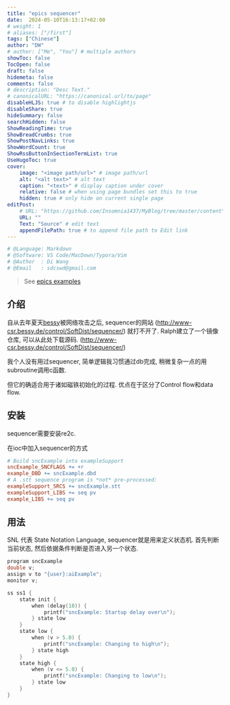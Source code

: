 ```yaml
---
title: "epics sequencer"
date:  2024-05-10T16:13:17+02:00
# weight: 1
# aliases: ["/first"]
tags: ["Chinese"]
author: "DW"
# author: ["Me", "You"] # multiple authors
showToc: false
TocOpen: false
draft: false
hidemeta: false
comments: false
# description: "Desc Text."
# canonicalURL: "https://canonical.url/to/page"
disableHLJS: true # to disable highlightjs
disableShare: true
hideSummary: false
searchHidden: false
ShowReadingTime: true
ShowBreadCrumbs: true
ShowPostNavLinks: true
ShowWordCount: true
ShowRssButtonInSectionTermList: true
UseHugoToc: true
cover:
    image: "<image path/url>" # image path/url
    alt: "<alt text>" # alt text
    caption: "<text>" # display caption under cover
    relative: false # when using page bundles set this to true
    hidden: true # only hide on current single page
editPost:
    # URL: "https://github.com/Insomnia1437/MyBlog/tree/master/content"
    URL: ""
    Text: "Source" # edit text
    appendFilePath: true # to append file path to Edit link
---
```

```python
# @Language: Markdown
# @Software: VS Code/MacDown/Typora/Vim
# @Author  : Di Wang
# @Email   : sdcswd@gmail.com
```

> See [epics examples](/posts/epics-examples)

## 介绍
自从去年夏天[bessy](http://www-csr.bessy.de/)被网络攻击之后, sequencer的网站 (http://www-csr.bessy.de/control/SoftDist/sequencer/) 就打不开了. Ralph建立了一个镜像仓库, 可以从此处下载源码. (http://www-csr.bessy.de/control/SoftDist/sequencer/)

我个人没有用过sequencer, 简单逻辑我习惯通过db完成, 稍微复杂一点的用subroutine调用c函数.

但它的确适合用于诸如磁铁初始化的过程. 优点在于区分了Control flow和data flow.
## 安装
sequencer需要安装re2c.

在ioc中加入sequencer的方式
```makefile
# Build sncExample into exampleSupport
sncExample_SNCFLAGS += +r
example_DBD += sncExample.dbd
# A .stt sequence program is *not* pre-processed:
exampleSupport_SRCS += sncExample.stt
exampleSupport_LIBS += seq pv
example_LIBS += seq pv
```

## 用法
SNL 代表 State Notation Language, sequencer就是用来定义状态机. 首先判断当前状态, 然后依据条件判断是否进入另一个状态.

```c
program sncExample
double v;
assign v to "{user}:aiExample";
monitor v;

ss ss1 {
    state init {
        when (delay(10)) {
            printf("sncExample: Startup delay over\n");
        } state low
    }
    state low {
        when (v > 5.0) {
            printf("sncExample: Changing to high\n");
        } state high
    }
    state high {
        when (v <= 5.0) {
            printf("sncExample: Changing to low\n");
        } state low
    }
}
```